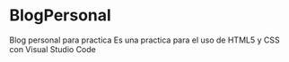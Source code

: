 # BlogPersonal
Blog personal para practica
Es una practica para el uso de HTML5 y CSS con Visual Studio Code
